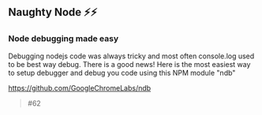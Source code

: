 ## Naughty Node ⚡️⚡️

### Node debugging made easy

Debugging nodejs code was always tricky and most often console.log used to be best way debug. 
There is a good news! Here is the most easiest way to setup debugger and debug you code using this NPM module "ndb"

https://github.com/GoogleChromeLabs/ndb

> #62
